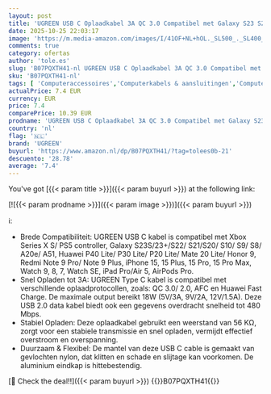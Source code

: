 ```yaml
---
layout: post
title: 'UGREEN USB C Oplaadkabel 3A QC 3.0 Compatibel met Galaxy S23 S22 Huawei P30 Redmi Note 10 iPhone 15 15 Plus 15 Pro 15 Pro Max 1M '
date: 2025-10-25 22:03:17
image: 'https://m.media-amazon.com/images/I/41OF+NL+hOL._SL500_._SL400_.jpg'
comments: true
category: ofertas
author: 'tole.es'
slug: 'B07PQXTH41-nl UGREEN USB C Oplaadkabel 3A QC 3.0 Compatibel met Galaxy...'
sku: 'B07PQXTH41-nl'
tags: [ 'Computeraccessoires','Computerkabels & aansluitingen','Computers, onderdelen & accessoires','Elektronica','Kabels & accessoires','USB-kabels','ugreen','🇳🇱', ]
actualPrice: 7.4 EUR
currency: EUR
price: 7.4
comparePrice: 10.39 EUR
prodname: 'UGREEN USB C Oplaadkabel 3A QC 3.0 Compatibel met Galaxy S23 S22 Huawei P30 Redmi Note 10 iPhone 15 15 Plus 15 Pro 15 Pro Max 1M '
country: 'nl'
flag: '🇳🇱'
brand: 'UGREEN'
buyurl: 'https://www.amazon.nl/dp/B07PQXTH41/?tag=tolees0b-21'
descuento: '28.78'
average: '7.4'
---
```


You've got [{{< param title >}}]({{< param buyurl >}}) at the following link:

[![{{< param prodname >}}]({{< param image >}})]({{< param buyurl >}})

ℹ️:

- Brede Compatibiliteit: UGREEN USB C kabel is compatibel met Xbox Series X S/ PS5 controller, Galaxy S23S/23+/S22/ S21/S20/ S10/ S9/ S8/ A20e/ A51, Huawei P40 Lite/ P30 Lite/ P20 Lite/ Mate 20 Lite/ Honor 9, Redmi Note 9 Pro/ Note 9 Plus, iPhone 15, 15 Plus, 15 Pro, 15 Pro Max, Watch 9, 8, 7, Watch SE, iPad Pro/Air 5, AirPods Pro.
- Snel Opladen tot 3A: UGREEN Type C kabel is compatibel met verschillende oplaadprotocollen, zoals: QC 3.0/ 2.0, AFC en Huawei Fast Charge. De maximale output bereikt 18W (5V/3A, 9V/2A, 12V/1.5A). Deze USB 2.0 data kabel biedt ook een gegevens overdracht snelheid tot 480 Mbps.
- Stabiel Opladen: Deze oplaadkabel gebruikt een weerstand van 56 KΩ, zorgt voor een stabiele transmissie en snel opladen, vermijdt effectief overstroom en overspanning.
- Duurzaam & Flexibel: De mantel van deze USB C cable is gemaakt van gevlochten nylon, dat klitten en schade en slijtage kan voorkomen. De aluminium eindkap is hittebestendig.

[🛒 Check the deal!!]({{< param buyurl >}})
{{<world>}}B07PQXTH41{{</world>}}
